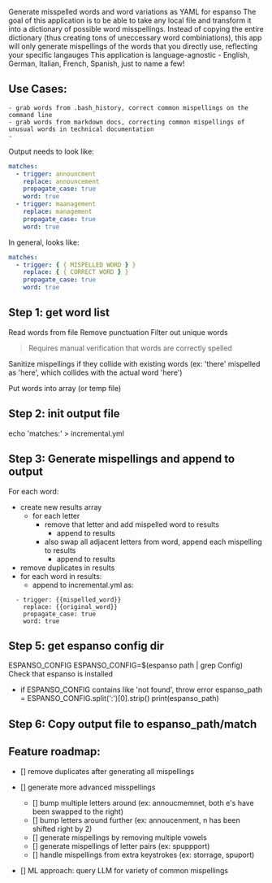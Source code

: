 Generate misspelled words and word variations as YAML for espanso
The goal of this application is to be able to take any local file and transform it into a dictionary of possible word misspellings.
Instead of copying the entire dictionary (thus creating tons of uneccessary word combiniations), this app will only generate mispellings of the words that you directly use, reflecting your specific langauges
This application is language-agnostic - English, German, Italian, French, Spanish, just to name a few!

## Use Cases:

    - grab words from .bash_history, correct common mispellings on the command line
    - grab words from markdown docs, correcting common mispellings of unusual words in technical documentation
    -

Output needs to look like:

```yaml
matches:
  - trigger: announcment
    replace: announcement
    propagate_case: true
    word: true
  - trigger: maanagement
    replace: management
    propagate_case: true
    word: true
```

In general, looks like:

```yaml
matches:
  - trigger: { { MISPELLED WORD } }
    replace: { { CORRECT WORD } }
    propagate_case: true
    word: true
```

## Step 1: get word list

Read words from file
Remove punctuation
Filter out unique words

> Requires manual verification that words are correctly spelled

Sanitize mispellings if they collide with existing words (ex: 'there' mispelled as 'here', which collides with the actual word 'here')

Put words into array (or temp file)

## Step 2: init output file

echo 'matches:' > incremental.yml

## Step 3: Generate mispellings and append to output

For each word:

- create new results array
  - for each letter
    - remove that letter and add mispelled word to results
      - append to results
    - also swap all adjacent letters from word, append each mispelling to results
      - append to results
- remove duplicates in results
- for each word in results:
  - append to incremental.yml as:

```
  - trigger: {{mispelled_word}}
    replace: {{original_word}}
    propagate_case: true
    word: true
```

## Step 5: get espanso config dir

ESPANSO_CONFIG
ESPANSO_CONFIG=$(espanso path | grep Config)
Check that espanso is installed

- if ESPANSO_CONFIG contains like 'not found', throw error
  espanso_path = ESPANSO_CONFIG.split(':')[0].strip()
  print(espanso_path)

## Step 6: Copy output file to espanso_path/match

## Feature roadmap:

- [] remove duplicates after generating all mispellings
- [] generate more advanced misspellings

  - [] bump multiple letters around (ex: annoucmemnet, both e's have been swapped to the right)
  - [] bump letters around further (ex: annoucenment, n has been shifted right by 2)
  - [] generate mispellings by removing multiple vowels
  - [] generate mispellings of letter pairs (ex: spuppport)
  - [] handle mispellings from extra keystrokes (ex: storrage, spuport)

- [] ML approach: query LLM for variety of common mispellings
